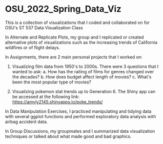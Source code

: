 # OSU_2022_Spring_Data_Viz
This is a collection of visualizations that I coded and collaborated on for OSU's ST 537 Data Visualization Class

In Alternate and Replicate Plots, my group and I replicated or created alternative plots of visualizations such as the increasing trends of California wildfires or of flight delays.

In Assignments, there are 2 main personal projects that I worked on:

1. Visualizing film data from 1950's to 2000s. There were 3 questions that I wanted to ask:
 a. How has the raiting of films for genres changed over the decades?
 b. How does budget affect length of movies? 
 c. What's been the most popular type of movies?
 
2. Visualizing pokemon stat trends up to Generation 6. The Shiny app can be accessed at the following link: https://amyly2145.shinyapps.io/poke_trends/

In Data Manipulation Exercises, I practiced manipulating and tidying data with several ggplot functions and performed exploratory data analysis with airbag accident data. 

In Group Discussions, my groupmates and I summarized data visualization techniques or talked about what made good and bad graphics. 



